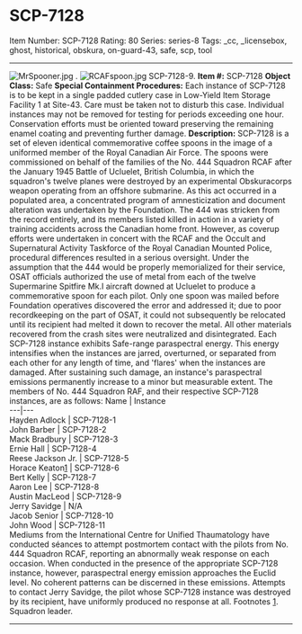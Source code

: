 # SCP-7128
Item Number: SCP-7128
Rating: 80
Series: series-8
Tags: _cc, _licensebox, ghost, historical, obskura, on-guard-43, safe, scp, tool

---

![MrSpooner.jpg](https://scp-wiki.wdfiles.com/local--files/scp-7128/MrSpooner.jpg)
.
![RCAFspoon.jpg](https://scp-wiki.wdfiles.com/local--files/scp-7128/RCAFspoon.jpg)
SCP-7128-9.
**Item #:** SCP-7128
**Object Class:** Safe
**Special Containment Procedures:** Each instance of SCP-7128 is to be kept in a single padded cutlery case in Low-Yield Item Storage Facility 1 at Site-43. Care must be taken not to disturb this case. Individual instances may not be removed for testing for periods exceeding one hour. Conservation efforts must be oriented toward preserving the remaining enamel coating and preventing further damage.
**Description:** SCP-7128 is a set of eleven identical commemorative coffee spoons in the image of a uniformed member of the Royal Canadian Air Force. The spoons were commissioned on behalf of the families of the No. 444 Squadron RCAF after the January 1945 Battle of Ucluelet, British Columbia, in which the squadron's twelve planes were destroyed by an experimental Obskuracorps weapon operating from an offshore submarine. As this act occurred in a populated area, a concentrated program of amnesticization and document alteration was undertaken by the Foundation. The 444 was stricken from the record entirely, and its members listed killed in action in a variety of training accidents across the Canadian home front.
However, as coverup efforts were undertaken in concert with the RCAF and the Occult and Supernatural Activity Taskforce of the Royal Canadian Mounted Police, procedural differences resulted in a serious oversight. Under the assumption that the 444 would be properly memorialized for their service, OSAT officials authorized the use of metal from each of the twelve Supermarine Spitfire Mk.I aircraft downed at Ucluelet to produce a commemorative spoon for each pilot. Only one spoon was mailed before Foundation operatives discovered the error and addressed it; due to poor recordkeeping on the part of OSAT, it could not subsequently be relocated until its recipient had melted it down to recover the metal. All other materials recovered from the crash sites were neutralized and disintegrated.
Each SCP-7128 instance exhibits Safe-range paraspectral energy. This energy intensifies when the instances are jarred, overturned, or separated from each other for any length of time, and 'flares' when the instances are damaged. After sustaining such damage, an instance's paraspectral emissions permanently increase to a minor but measurable extent.
The members of No. 444 Squadron RAF, and their respective SCP-7128 instances, are as follows:
Name | Instance  
---|---  
Hayden Adlock | SCP-7128-1  
John Barber | SCP-7128-2  
Mack Bradbury | SCP-7128-3  
Ernie Hall | SCP-7128-4  
Reese Jackson Jr. | SCP-7128-5  
Horace Keaton[1](javascript:;) | SCP-7128-6  
Bert Kelly | SCP-7128-7  
Aaron Lee | SCP-7128-8  
Austin MacLeod | SCP-7128-9  
Jerry Savidge | N/A  
Jacob Senior | SCP-7128-10  
John Wood | SCP-7128-11  
Mediums from the International Centre for Unified Thaumatology have conducted séances to attempt postmortem contact with the pilots from No. 444 Squadron RCAF, reporting an abnormally weak response on each occasion. When conducted in the presence of the appropriate SCP-7128 instance, however, paraspectral energy emission approaches the Euclid level. No coherent patterns can be discerned in these emissions.
Attempts to contact Jerry Savidge, the pilot whose SCP-7128 instance was destroyed by its recipient, have uniformly produced no response at all.
Footnotes
[1](javascript:;). Squadron leader.
* * *